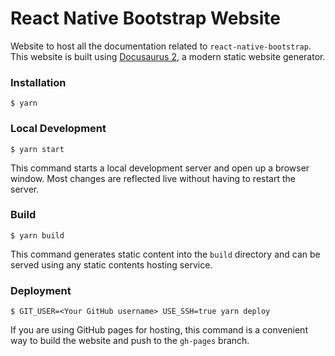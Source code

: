 # React Native Bootstrap Website

Website to host all the documentation related to `react-native-bootstrap`. This website is built using [Docusaurus 2](https://v2.docusaurus.io/), a modern static website generator.

### Installation

```
$ yarn
```

### Local Development

```
$ yarn start
```

This command starts a local development server and open up a browser window. Most changes are reflected live without having to restart the server.

### Build

```
$ yarn build
```

This command generates static content into the `build` directory and can be served using any static contents hosting service.

### Deployment

```
$ GIT_USER=<Your GitHub username> USE_SSH=true yarn deploy
```

If you are using GitHub pages for hosting, this command is a convenient way to build the website and push to the `gh-pages` branch.
